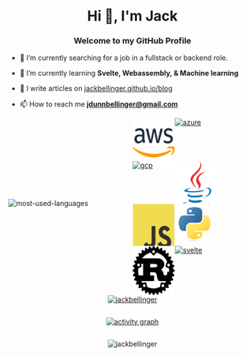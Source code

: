 <h1 align="center">Hi 👋, I'm Jack</h1>
<h3 align="center">Welcome to my GitHub Profile</h3>


- 🔭 I’m currently searching for a job in a fullstack or backend role.

- 🌱 I’m currently learning **Svelte, Webassembly, & Machine learning**

- 📝 I write articles on [jackbellinger.github.io/blog](jackbellinger.github.io/blog)

- 📫 How to reach me **jdunnbellinger@gmail.com**
		<!-- ### Blogs posts -->
		<!-- BLOG-POST-LIST:START -->
		<!-- BLOG-POST-LIST:END -->
  
<div class="info" style="display: flex; flex-direction: column; align-items: center; justify-content: center;">
		<div class="langs" style="display: flex; align-items: center; flex-direction: row;">
			<img style="flex: 1 1 50%"
				src="https://github-readme-stats.vercel.app/api/top-langs?username=jackbellinger&show_icons=true&locale=en&layout=compact&hide=HTML,ShaderLab,ApacheConf,C%23,Shell"
				alt="most-used-languages"
			/>
			<div class="techs" style="display: flex; flex-direction: row; flex-wrap: wrap; flex: 1 1 50%">
				<a href="https://aws.amazon.com" target="_blank" rel="noreferrer" style="height: 5.3831rem; width: 5.3831rem;">
					<img
						src="https://raw.githubusercontent.com/devicons/devicon/master/icons/amazonwebservices/amazonwebservices-original-wordmark.svg"
						alt="aws"
            width="100px"
            height="100px"
					/>
				</a>
				<a href="https://azure.microsoft.com/en-in/" target="_blank" rel="noreferrer" style="height: 5.3831rem; width: 5.3831rem;">
					<img
						src="https://www.vectorlogo.zone/logos/microsoft_azure/microsoft_azure-icon.svg"
						alt="azure"
            width="100px"
            height="100px"
					/>
				</a>
				<a href="https://cloud.google.com" target="_blank" rel="noreferrer" style="height: 5.3831rem; width: 5.3831rem;">
					<img id="gcloud-img"
						src="https://www.vectorlogo.zone/logos/google_cloud/google_cloud-icon.svg"
						alt="gcp"
            width="100px"
            height="100px"
					/>
				</a>
				<a href="https://www.java.com" target="_blank" rel="noreferrer" style="height: 5.3831rem; width: 5.3831rem;">
					<img
						src="https://raw.githubusercontent.com/devicons/devicon/master/icons/java/java-original.svg"
						alt="java"
            width="100px"
            height="100px"
					/>
				</a>
				<a href="https://developer.mozilla.org/en-US/docs/Web/JavaScript" target="_blank" rel="noreferrer" style="height: 5.3831rem; width: 5.3831rem;">
					<img
						src="https://raw.githubusercontent.com/devicons/devicon/master/icons/javascript/javascript-original.svg"
						alt="javascript"
            width="100px"
            height="100px"
					/>
				</a>
				<a href="https://www.python.org" target="_blank" rel="noreferrer" style="height: 5.3831rem; width: 5.3831rem;">
					<img
						src="https://raw.githubusercontent.com/devicons/devicon/master/icons/python/python-original.svg"
						alt="python"
            width="80px"
            height="80px"
					/>
				</a>
				<a href="https://www.rust-lang.org" target="_blank" rel="noreferrer" style="height: 5.3831rem; width: 5.3831rem;">
					<img
						src="https://raw.githubusercontent.com/devicons/devicon/master/icons/rust/rust-plain.svg"
						alt="rust"
            width="100px"
            height="100px"
					/>
				</a>
				<a href="https://svelte.dev" target="_blank" rel="noreferrer" style="height: 5rem; width: 5rem;">
					<img
						src="https://upload.wikimedia.org/wikipedia/commons/1/1b/Svelte_Logo.svg"
						alt="svelte"
            width="100px"
            height="100px"
					/>
				</a>
			</div>
		</div>
  <p align="center"> <a href="https://github.com/ryo-ma/github-profile-trophy"><img src="https://github-profile-trophy.vercel.app/?username=jackbellingee&rank=-?,-A" alt="jackbellinger" /></a> </p>
		<p><a href="https://github.com/Ashutosh00710/github-readme-activity-graph">
		<img src="https://github-readme-activity-graph.vercel.app/graph?username=JackBellinger&theme=green" alt="activity graph"></a></p>
    <p align="left"> <img src="https://komarev.com/ghpvc/?username=jackbellinger&label=Profile%20views&color=0e75b6&style=flat" alt="jackbellinger" /> </p>
	</div>
